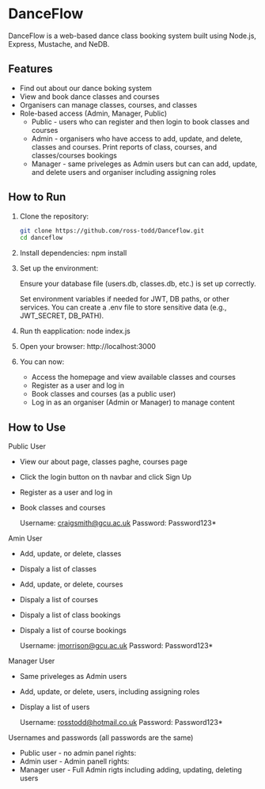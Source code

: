 # DanceFlow

DanceFlow is a web-based dance class booking system built using Node.js, Express, Mustache, and NeDB.

## Features

- Find  out about our dance boking system
- View and book dance classes and courses
- Organisers can manage classes, courses, and classes
- Role-based access (Admin, Manager, Public)
  - Public - users who can register and then login to book classes and courses
  - Admin - organisers who have access to add, update, and delete, classes and courses. Print reports of class, courses, and classes/courses bookings
  - Manager - same priveleges as Admin users but can can add, update, and delete users and organiser including assigning roles


## How to Run

1. Clone the repository:
   ```bash
   git clone https://github.com/ross-todd/Danceflow.git
   cd danceflow


2. Install dependencies:
   npm install

3. Set up the environment:

   Ensure your database file (users.db, classes.db, etc.) is set up correctly.

   Set environment variables if needed for JWT, DB paths, or other services. You can create a .env file to store sensitive data (e.g., JWT_SECRET, DB_PATH).

4. Run th eapplication:
   node index.js

5. Open your browser:
   http://localhost:3000

6. You can now:

   - Access the homepage and view available classes and courses
   - Register as a user and log in
   - Book classes and courses (as a public user)
   - Log in as an organiser (Admin or Manager) to manage content   


    
## How to Use

Public User
   - View our about page, classes paghe, courses page
   - Click the login button on th navbar and click Sign Up
   - Register as a user and log in
   - Book classes and courses
   
     Username: craigsmith@gcu.ac.uk    Password: Password123*
   

Amin User
   - Add, update, or delete, classes
   - Dispaly a list of classes
   - Add, update, or delete, courses
   - Dispaly a list of courses
   - Dispaly a list of class bookings
   - Dispaly a list of course bookings

     Username: jmorrison@gcu.ac.uk     Password: Password123*
  
Manager User  
   - Same priveleges as Admin users
   - Add, update, or delete, users, including assigning roles
   - Display a list of users

     Username: rosstodd@hotmail.co.uk  Password: Password123*



Usernames and passwords (all passwords are the same)

   - Public user   -  no admin panel rights:                                            
   - Admin user    -  Admin panell rights:                                              
   - Manager user  -  Full Admin rigts including adding, updating, deleting users       
  
